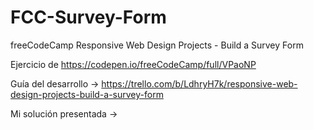 # FCC-Survey-Form
freeCodeCamp Responsive Web Design Projects - Build a Survey Form

Ejercicio de https://codepen.io/freeCodeCamp/full/VPaoNP

Guía del desarrollo -> https://trello.com/b/LdhryH7k/responsive-web-design-projects-build-a-survey-form

Mi solución presentada -> 
